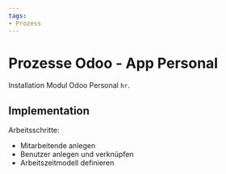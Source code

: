 ```yaml
---
tags:
- Prozess
---
```

# Prozesse Odoo - App Personal
Installation Modul Odoo Personal `hr`.

## Implementation

Arbeitsschritte:
- Mitarbeitende anlegen
- Benutzer anlegen und verknüpfen
- Arbeitszeitmodell definieren